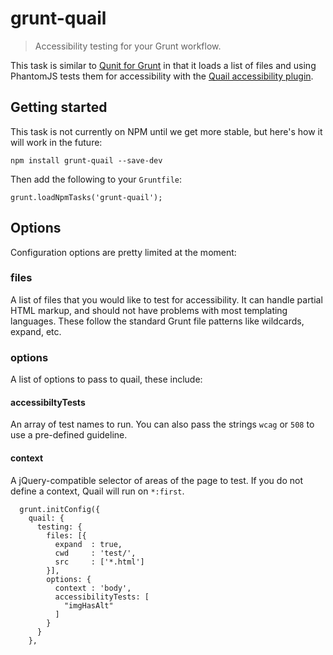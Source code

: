 grunt-quail
===

> Accessibility testing for your Grunt workflow.

This task is similar to [Qunit for Grunt](https://github.com/gruntjs/grunt-contrib-qunit) in that it loads a list of files and using PhantomJS tests them for accessibility with the [Quail accessibility plugin](http://quailjs.org).

Getting started
---

This task is not currently on NPM until we get more stable, but here's how it will work in the future:

```
npm install grunt-quail --save-dev
```

Then add the following to your `Gruntfile`:

```
grunt.loadNpmTasks('grunt-quail');
```

Options
---
Configuration options are pretty limited at the moment:

### files

A list of files that you would like to test for accessibility. It can handle partial HTML markup, and should not have problems with most templating languages. These follow the standard Grunt file patterns like wildcards, expand, etc.

### options
A list of options to pass to quail, these include:

#### accessibiltyTests
An array of test names to run. You can also pass the strings `wcag` or `508` to use a pre-defined guideline.

#### context
A jQuery-compatible selector of areas of the page to test. If you do not define a context, Quail will run on `*:first`.

```
  grunt.initConfig({
    quail: {
      testing: {
        files: [{
          expand  : true,
          cwd     : 'test/',
          src     : ['*.html']
        }],
        options: {
          context : 'body',
          accessibilityTests: [
            "imgHasAlt"
          ]
        }
      }
    },
```
